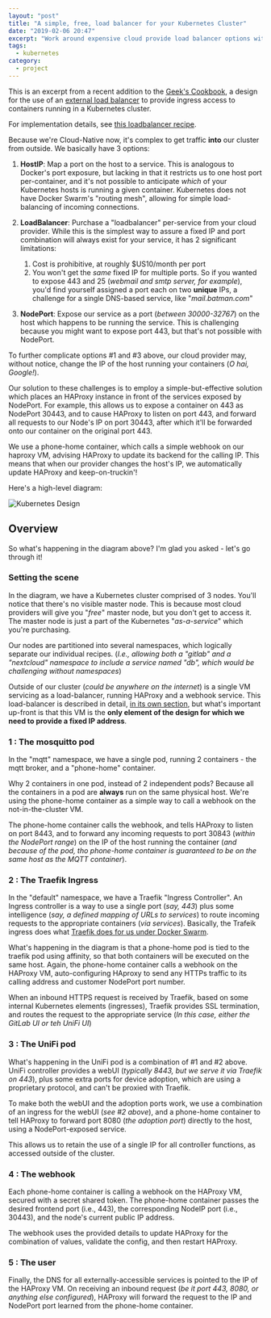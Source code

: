```yaml
---
layout: "post"
title: "A simple, free, load balancer for your Kubernetes Cluster"
date: "2019-02-06 20:47"
excerpt: "Work around expensive cloud provide load balancer options with a simple, haproxy/webhook-based solution"
tags:
  - kubernetes
category:
  - project
---
```

This is an excerpt from a recent addition to the [Geek's Cookbook](https://geek-cookbook.funkypenguin.co.nz), a design for the use of an [external load balancer](https://geek-cookbook.funkypenguin.co.nz/kubernetes/loadbalancer/) to provide ingress access to containers running in a Kubernetes cluster.

For implementation details, see [this loadbalancer recipe](https://geek-cookbook.funkypenguin.co.nz/kubernetes/loadbalancer/).

Because we're Cloud-Native now, it's complex to get traffic **into** our cluster from outside. We basically have 3 options:

1. **HostIP**: Map a port on the host to a service. This is analogous to Docker's port exposure, but lacking in that it restricts us to one host port per-container, and it's not possible to anticipate _which_ of your Kubernetes hosts is running a given container. Kubernetes does not have Docker Swarm's "routing mesh", allowing for simple load-balancing of incoming connections.

2. **LoadBalancer**: Purchase a "loadbalancer" per-service from your cloud provider. While this is the simplest way to assure a fixed IP and port combination will always exist for your service, it has 2 significant limitations:
    1. Cost is prohibitive, at roughly $US10/month per port
    2. You won't get the _same_ fixed IP for multiple ports. So if you wanted to expose 443 and 25 (_webmail and smtp server, for example_), you'd find yourself assigned a port each on two **unique** IPs, a challenge for a single DNS-based service, like "_mail.batman.com_"

3. **NodePort**: Expose our service as a port (_between 30000-32767_) on the host which happens to be running the service. This is challenging because you might want to expose port 443, but that's not possible with NodePort.

To further complicate options #1 and #3 above, our cloud provider may, without notice, change the IP of the host running your containers (_O hai, Google!_).

Our solution to these challenges is to employ a simple-but-effective solution which places an HAProxy instance in front of the services exposed by NodePort. For example, this allows us to expose a container on 443 as NodePort 30443, and to cause HAProxy to listen on port 443, and forward all requests to our Node's IP on port 30443, after which it'll be forwarded onto our container on the original port 443.

We use a phone-home container, which calls a simple webhook on our haproxy VM, advising HAProxy to update its backend for the calling IP. This means that when our provider changes the host's IP, we automatically update HAProxy and keep-on-truckin'!

Here's a high-level diagram:

![Kubernetes Design](https://geek-cookbook.funkypenguin.co.nz/images/kubernetes-cluster-design.png)

## Overview

So what's happening in the diagram above? I'm glad you asked - let's go through it!

### Setting the scene

In the diagram, we have a Kubernetes cluster comprised of 3 nodes. You'll notice that there's no visible master node. This is because most cloud providers will give you "_free_" master node, but you don't get to access it. The master node is just a part of the Kubernetes "_as-a-service_" which you're purchasing.

Our nodes are partitioned into several namespaces, which logically separate our individual recipes. (_I.e., allowing both a "gitlab" and a "nextcloud" namespace to include a service named "db", which would be challenging without namespaces_)

Outside of our cluster (_could be anywhere on the internet_) is a single VM servicing as a load-balancer, running HAProxy and a webhook service. This load-balancer is described in detail, [in its own section](/kubernetes/loadbalancer/), but what's important up-front is that this VM is the **only element of the design for which we need to provide a fixed IP address**.

### 1 : The mosquitto pod

In the "mqtt" namespace, we have a single pod, running 2 containers - the mqtt broker, and a "phone-home" container.

Why 2 containers in one pod, instead of 2 independent pods? Because all the containers in a pod are **always** run on the same physical host. We're using the phone-home container as a simple way to call a webhook on the not-in-the-cluster VM.

The phone-home container calls the webhook, and tells HAProxy to listen on port 8443, and to forward any incoming requests to port 30843 (_within the NodePort range_) on the IP of the host running the container (_and because of the pod, tho phone-home container is guaranteed to be on the same host as the MQTT container_).

### 2 : The Traefik Ingress

In the "default" namespace, we have a Traefik "Ingress Controller". An Ingress controller is a way to use a single port (_say, 443_) plus some intelligence (_say, a defined mapping of URLs to services_) to route incoming requests to the appropriate containers (_via services_). Basically, the Trafeik ingress does what [Traefik does for us under Docker Swarm](/docker-ha-swarm/traefik/).

What's happening in the diagram is that a phone-home pod is tied to the traefik pod using affinity, so that both containers will be executed on the same host. Again, the phone-home container calls a webhook on the HAProxy VM, auto-configuring HAproxy to send any HTTPs traffic to its calling address and customer NodePort port number.

When an inbound HTTPS request is received by Traefik, based on some internal Kubernetes elements (ingresses), Traefik provides SSL termination, and routes the request to the appropriate service (_In this case, either the GitLab UI or teh UniFi UI_)

### 3 : The UniFi pod

What's happening in the UniFi pod is a combination of #1 and #2 above. UniFi controller provides a webUI (_typically 8443, but we serve it via Traefik on 443_), plus some extra ports for device adoption, which are using a proprietary protocol, and can't be proxied with Traefik.

To make both the webUI and the adoption ports work, we use a combination of an ingress for the webUI (_see #2 above_), and a phone-home container to tell HAProxy to forward port 8080 (_the adoption port_) directly to the host, using a NodePort-exposed service.

This allows us to retain the use of a single IP for all controller functions, as accessed outside of the cluster.

### 4 : The webhook

Each phone-home container is calling a webhook on the HAProxy VM, secured with a secret shared token. The phone-home container passes the desired frontend port (i.e., 443), the corresponding NodeIP port (i.e., 30443), and the node's current public IP address.

The webhook uses the provided details to update HAProxy for the combination of values, validate the config, and then restart HAProxy.

### 5 : The user

Finally, the DNS for all externally-accessible services is pointed to the IP of the HAProxy VM. On receiving an inbound request (_be it port 443, 8080, or anything else configured_), HAProxy will forward the request to the IP and NodePort port learned from the phone-home container.
